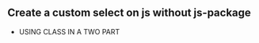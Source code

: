 <h2>
Create a custom select on js without js-package 
</h2>

<ul>
  <li>USING CLASS IN A TWO PART</li>
</ul>